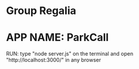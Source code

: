 # Group Regalia

# APP NAME: ParkCall

RUN: type "node server.js" on the terminal and open "http://localhost:3000/" in any browser

